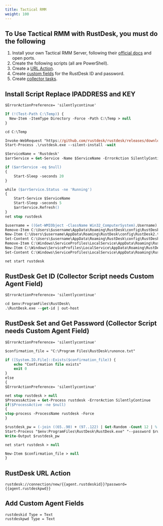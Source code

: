```yaml
---
title: Tactical RMM
weight: 100
---
```


## To Use Tactical RMM with RustDesk, you must do the following

1. Install your own Tactical RMM Server, following their [official docs](https://docs.tacticalrmm.com/) and open ports.
2. Create the following scripts (all are PowerShell).
3. Create a [URL Action](https://docs.tacticalrmm.com/functions/url_actions/).
4. Create [custom fields](https://docs.tacticalrmm.com/functions/custom_fields/) for the RustDesk ID and password.
5. Create [collector tasks](https://docs.tacticalrmm.com/functions/automated_tasks/#collector-tasks).

## Install Script Replace IPADDRESS and KEY
```ps
$ErrorActionPreference= 'silentlycontinue'

If (!(Test-Path C:\Temp)) {
  New-Item -ItemType Directory -Force -Path C:\Temp > null
}

cd C:\Temp

Invoke-WebRequest "https://github.com/rustdesk/rustdesk/releases/download/1.2.2/rustdesk-1.2.2-x86_64.exe" -Outfile "rustdesk.exe"
Start-Process .\rustdesk.exe --silent-install -wait

$ServiceName = 'Rustdesk'
$arrService = Get-Service -Name $ServiceName -ErrorAction SilentlyContinue

if ($arrService -eq $null)
{
    Start-Sleep -seconds 20
}

while ($arrService.Status -ne 'Running')
{
    Start-Service $ServiceName
    Start-Sleep -seconds 5
    $arrService.Refresh()
}
net stop rustdesk

$username = ((Get-WMIObject -ClassName Win32_ComputerSystem).Username).Split('\')[1]
Remove-Item C:\Users\$username\AppData\Roaming\RustDesk\config\RustDesk2.toml
New-Item C:\Users\$username\AppData\Roaming\RustDesk\config\RustDesk2.toml
Set-Content C:\Users\$username\AppData\Roaming\RustDesk\config\RustDesk2.toml "rendezvous_server = 'IPADDRESS' `nnat_type = 1`nserial = 0`n`n[options]`ncustom-rendezvous-server = 'IPADDRESS'`nkey = 'KEY='`nrelay-server = 'IPADDRESS'`napi-server = 'https://IPADDRESS'"
Remove-Item C:\Windows\ServiceProfiles\LocalService\AppData\Roaming\RustDesk\config\RustDesk2.toml
New-Item C:\Windows\ServiceProfiles\LocalService\AppData\Roaming\RustDesk\config\RustDesk2.toml
Set-Content C:\Windows\ServiceProfiles\LocalService\AppData\Roaming\RustDesk\config\RustDesk2.toml "rendezvous_server = 'IPADDRESS' `nnat_type = 1`nserial = 0`n`n[options]`ncustom-rendezvous-server = 'IPADDRESS'`nkey = 'KEY='`nrelay-server = 'IPADDRESS'`napi-server = 'https://IPADDRESS'"

net start rustdesk
```

## RustDesk Get ID (Collector Script needs Custom Agent Field)

```ps
$ErrorActionPreference= 'silentlycontinue'

cd $env:ProgramFiles\RustDesk\
.\RustDesk.exe --get-id | out-host
```

## RustDesk Set and Get Password (Collector Script needs Custom Agent Field)
```ps
$ErrorActionPreference= 'silentlycontinue'

$confirmation_file = "C:\Program Files\RustDesk\runonce.txt"

if ([System.IO.File]::Exists($confirmation_file)) {
    echo "Confirmation file exists"
	exit 0
}
else
{
$ErrorActionPreference= 'silentlycontinue'

net stop rustdesk > null
$ProcessActive = Get-Process rustdesk -ErrorAction SilentlyContinue
if($ProcessActive -ne $null)
{
stop-process -ProcessName rustdesk -Force
}

$rustdesk_pw = (-join ((65..90) + (97..122) | Get-Random -Count 12 | % {[char]$_}))
Start-Process "$env:ProgramFiles\RustDesk\RustDesk.exe" "--password $rustdesk_pw" -wait
Write-Output $rustdesk_pw

net start rustdesk > null

New-Item $confirmation_file > null
}
```

## RustDesk URL Action
```
rustdesk://connection/new/{{agent.rustdeskid}}?password={{agent.rustdeskpwd}}
```

## Add Custom Agent Fields
`rustdeskid Type = Text` </br>
`rustdeskpwd Type = Text`
